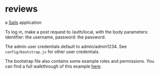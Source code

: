 # reviews

a [Sails](http://sailsjs.org) application




To log in, make a post request to /auth/local, with the body parameters: identifier: the username, password: the password.

The admin user credentials default to admin/admin1234.  See `config/bootstrap.js` for other user credentials.  

The bootstrap file also contains some example roles and permissions.  You can find a full walkthrough of this example [here](http://threeninetyfive.net/blog/2015/07/14/sails-permissions-by-example/).
